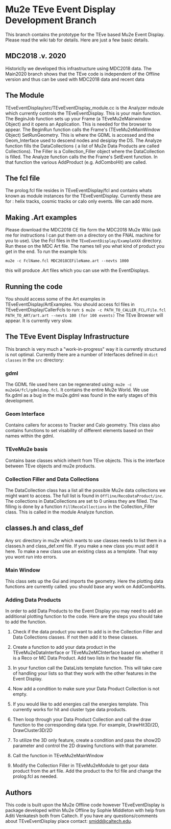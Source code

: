 # Mu2e TEve Event Display Development Branch
This branch contains the prototype for the TEve based Mu2e Event Display.
Please read the wiki tab for details.
Here are just a few basic details.
## MDC2018 .v. 2020
Historiclly we developed this infrastructure using MDC2018 data. The Main2020 branch shows that the TEve code is independent of the Offline version and thus can be used with MDC2018 data and recent data
## The Module
TEveEventDisplay/src/TEveEventDisplay_module.cc is the Analyzer mdoule which currently controls the TEveEventDisplay. This is your main function. The BeginJob function sets up your Frame (a TEveMu2eMainwindow Object) and it opens an Application. This is needed for the browser to appear.
The BeginRun function calls the Frame's (TEveMu2eMainWindow Object) SetRunGeometry. This is where the GDML is accessed and the Geom_Interface used to descend nodes and desiplay the DS.
The Analyze function fills the DataCollections ( a list of Mu2e Data Products are called Collections). The Filler is a Collection_Filler object where the DataCollection is filled.
The Analyze function calls the the Frame's SetEvent function. In that function the various AddProduct (e.g. AdComboHit) are called.
## The fcl file
The prolog.fcl file resides in TEveEventDisplay/fcl and contains whats known as module instances for the TEveEventDisplay. Currently these are for : helix tracks, cosmic tracks or calo only events. We can add more.
## Making .Art examples
Please download the MDC2018 CE file form the MDC2018 Mu2e Wiki (ask me for instructions I can put them on a directory on the FNAL machine for you to use). Use the Fcl files in the ```TEveEventDisplay/ExampleXXX``` directory. Run these on the MDC Art file. The names tell you what kind of product you get in the end. To run the example fcls:
```
mu2e -c FclName.fcl MDC2018CEFileName.art --nevts 1000
```
this will produce .Art files which you can use with the EventDisplays.
## Running the code
You should access some of the Art examples in TEveEventDisplay/ArtExamples. You should access fcl files in TEveEventDisplay/CallerFcls
to run: ```$ mu2e -c PATH_TO_CALLER_FCL/File.fcl PATH_TO_ART/art.art --nevts 100 (for 100 events)```
The TEve Browser will appear. It is currently very slow.
## The TEve Event Display Infrastructure
This branch is very much a "work-in-progress" way it is currently structured is not optimal. Currently there are a number of Interfaces defined in ``dict classes`` in the ``src`` directory:
### gdml
The GDML file used here can be regenerated using: ```mu2e -c mu2eG4/fcl/gdmldump.fcl```. It contains the entire Mu2e World. We use fix.gdml as a bug in the mu2e.gdml was found in the early stages of this development.
### Geom Interface
Contains callers for access to Tracker and Calo geometry. This class also contains functions to set visability of different elements based on their names within the gdml.
### TEveMu2e basis
Contains base classes which inherit from TEve objects. This is the interface between TEve objects and mu2e products. 
### Collection Filler and Data Collections
The DataCollection class has a list all the possible Mu2e data collections we might want to access. The full list is found in ```Offline/RecoDataProduct/inc```. The collections in DataCollections are set to 0 unless they are filled. The filling is done by a function ```FillRecoCollections``` in the Collection_Filler class. This is called in the module Analyze function.

## classes.h and class_def


Any src directory in mu2e which wants to use classes needs to list them in a classes.h and class_def.xml file. If you make a new class you must add it here. To make a new class use an existing class as a template. That way you wont run into errors.

### Main Window

This class sets up the Gui and imports the geometry. Here the plotting data functions are currently called. you should base any work on AddComboHits.

### Adding Data Products

In order to add Data Products to the Event Display you may need to add an additional plotting function to the code. Here are the steps you should take to add the function.

1. Check if the data product you want to add is in the Collection Filler and Data Collections classes. If not then add it to these classes.

2. Create a function to add your data product in the TEveMu2eDataInterface or TEveMu2eMCInterface based on whether it is a Reco or MC Data Product. Add two lists in the header file.

3. In your function call the DataLists template function. This will take care of handling your lists so that they work with the other features in the Event Display.

4. Now add a condition to make sure your Data Product Collection is not empty.

5. If you would like to add energies call the energies template. This currently works for hit and cluster type data products.

6. Then loop through your Data Product Collection and call the draw function to the corresponding data type. For example, DrawHit3D/2D, DrawCluster3D/2D

7. To utilize the 3D only feature, create a condition and pass the show2D parameter and control the 2D drawing functions with that parameter.

8. Call the function in TEveMu2eMainWindow 

9. Modify the Collection Filler in TEveMu2eModule to get your data product from the art file. Add the product to the fcl file and change the prolog.fcl as needed.

## Authors

This code is built upon the Mu2e Offline code however TEveEventDisplay is package developed within Mu2e Offline by Sophie Middleton with help from Aditi Venkatesh both from Caltech. If you have any questions/comments about TEveEventDisplay place contact: smidd@caltech.edu.
